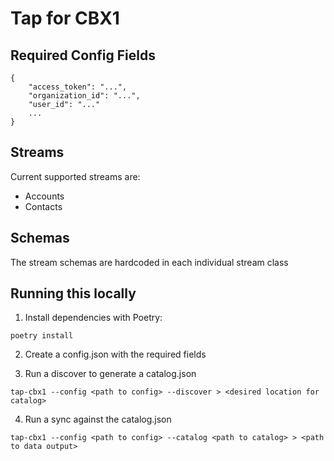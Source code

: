 # Tap for CBX1


## Required Config Fields

```
{
    "access_token": "...",
    "organization_id": "...",
    "user_id": "..."
    ...
}
```

## Streams

Current supported streams are:
- Accounts
- Contacts

## Schemas

The stream schemas are hardcoded in each individual stream class

## Running this locally

1. Install dependencies with Poetry:
```
poetry install
```

2. Create a config.json with the required fields

3. Run a discover to generate a catalog.json

```
tap-cbx1 --config <path to config> --discover > <desired location for catalog>
```

4. Run a sync against the catalog.json

```
tap-cbx1 --config <path to config> --catalog <path to catalog> > <path to data output>
```
